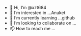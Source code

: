 - 👋 Hi, I’m @xzt684
- 👀 I’m interested in ...Anuket
- 🌱 I’m currently learning ...github
- 💞️ I’m looking to collaborate on ...
- 📫 How to reach me ...

<!---
xzt684/xzt684 is a ✨ special ✨ repository because its `README.md` (this file) appears on your GitHub profile.
You can click the Preview link to take a look at your changes.
--->
